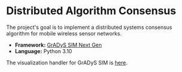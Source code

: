 # Distributed Algorithm Consensus

The project's goal is to implement a distributed systems consensus algorithm for mobile wireless sensor networks.

- **Framework:** [GrADyS SIM Next Gen](https://project-gradys.github.io/gradys-sim-nextgen/)
- **Language:** Python 3.10

The visualization handler for GrADyS SIM is [here](https://project-gradys.github.io/gradys-sim-nextgen-visualization/).